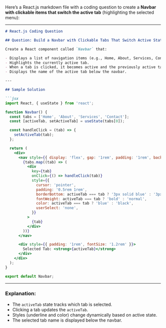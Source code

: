 Here’s a React.js markdown file with a coding question to create a **Navbar with clickable items that switch the active tab** (highlighting the selected menu):

---

```markdown
# React.js Coding Question

## Question: Build a Navbar with Clickable Tabs That Switch Active State

Create a React component called `Navbar` that:

- Displays a list of navigation items (e.g., Home, About, Services, Contact).
- Highlights the currently active tab.
- When a tab is clicked, it becomes active and the previously active tab is deactivated.
- Displays the name of the active tab below the navbar.

---

## Sample Solution

```jsx
import React, { useState } from 'react';

function Navbar() {
  const tabs = ['Home', 'About', 'Services', 'Contact'];
  const [activeTab, setActiveTab] = useState(tabs[0]);

  const handleClick = (tab) => {
    setActiveTab(tab);
  };

  return (
    <div>
      <nav style={{ display: 'flex', gap: '1rem', padding: '1rem', background: '#eee' }}>
        {tabs.map((tab) => (
          <div
            key={tab}
            onClick={() => handleClick(tab)}
            style={{
              cursor: 'pointer',
              padding: '0.5rem 1rem',
              borderBottom: activeTab === tab ? '3px solid blue' : '3px solid transparent',
              fontWeight: activeTab === tab ? 'bold' : 'normal',
              color: activeTab === tab ? 'blue' : 'black',
              userSelect: 'none',
            }}
          >
            {tab}
          </div>
        ))}
      </nav>

      <div style={{ padding: '1rem', fontSize: '1.2rem' }}>
        Selected Tab: <strong>{activeTab}</strong>
      </div>
    </div>
  );
}

export default Navbar;
```

---

### Explanation:

- The `activeTab` state tracks which tab is selected.
- Clicking a tab updates the `activeTab`.
- Styles (underline and color) change dynamically based on active state.
- The selected tab name is displayed below the navbar.

